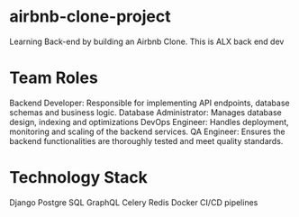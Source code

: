 # airbnb-clone-project
Learning Back-end by building an Airbnb Clone.
This is ALX back end dev
# Team Roles
Backend Developer: Responsible for implementing API endpoints, database schemas and business logic.
Database Administrator: Manages database design, indexing and optimizations
DevOps Engineer: Handles deployment, monitoring and scaling of the backend services.
QA Engineer: Ensures the backend functionalities are thoroughly tested and meet quality standards.
# Technology Stack
Django
Postgre SQL
GraphQL
Celery
Redis
Docker
CI/CD pipelines
